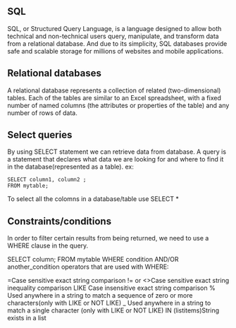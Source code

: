 ## SQL
SQL, or Structured Query Language, is a language designed to allow both technical and non-technical users query, manipulate, and transform data from a relational database. And due to its simplicity, SQL databases provide safe and scalable storage for millions of websites and mobile applications.

## Relational databases
A relational database represents a collection of related (two-dimensional) tables. Each of the tables are similar to an Excel spreadsheet, with a fixed number of named columns (the attributes or properties of the table) and any number of rows of data.

## Select queries
By using SELECT statement we can retrieve data from database. A query is a statement that declares what data we are looking for and where to find it in the database(represented as a table). ex:
```
SELECT column1, column2 ;
FROM mytable;
```
To select all the colomns in a database/table use SELECT *

## Constraints/conditions
In order to filter certain results from being returned, we need to use a WHERE clause in the query.

SELECT column;
FROM mytable
WHERE condition
    AND/OR another_condition
operators that are used with WHERE:

=Case sensitive exact string comparison
!= or <>Case sensitive exact string inequality comparison
LIKE Case insensitive exact string comparison
% Used anywhere in a string to match a sequence of zero or more characters(only with LIKE or NOT LIKE)
_ Used anywhere in a string to match a single character (only with LIKE or NOT LIKE)
IN (listitems)String exists in a list